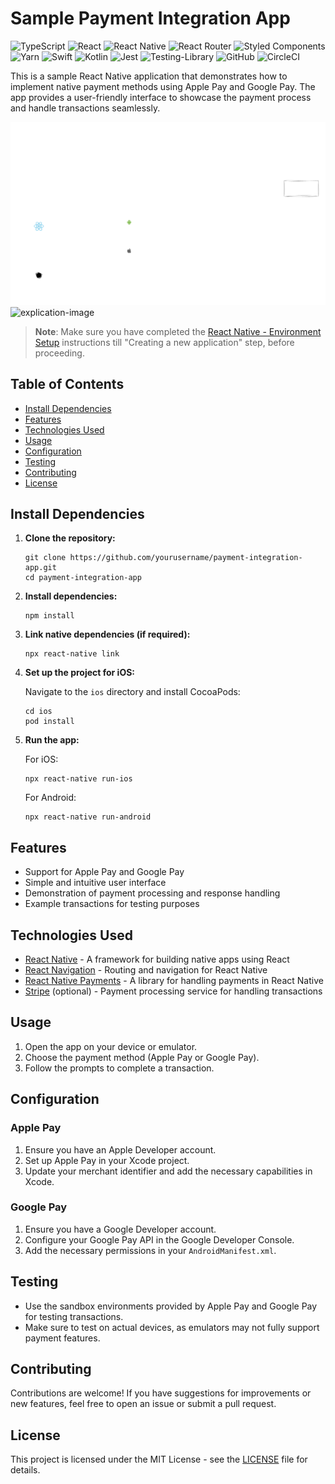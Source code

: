 
# Sample Payment Integration App

![TypeScript](https://img.shields.io/badge/typescript-%23007ACC.svg?style=for-the-badge&logo=typescript&logoColor=white)
![React](https://img.shields.io/badge/react-%2320232a.svg?style=for-the-badge&logo=react&logoColor=%2361DAFB)
![React Native](https://img.shields.io/badge/react_native-%2320232a.svg?style=for-the-badge&logo=react&logoColor=%2361DAFB)
![React Router](https://img.shields.io/badge/React_Router-CA4245?style=for-the-badge&logo=react-router&logoColor=white)
![Styled Components](https://img.shields.io/badge/styled--components-DB7093?style=for-the-badge&logo=styled-components&logoColor=white)
![Yarn](https://img.shields.io/badge/yarn-%232C8EBB.svg?style=for-the-badge&logo=yarn&logoColor=white)
![Swift](https://img.shields.io/badge/swift-F54A2A?style=for-the-badge&logo=swift&logoColor=white)
![Kotlin](https://img.shields.io/badge/kotlin-%237F52FF.svg?style=for-the-badge&logo=kotlin&logoColor=white)
![Jest](https://img.shields.io/badge/-jest-%23C21325?style=for-the-badge&logo=jest&logoColor=white)
![Testing-Library](https://img.shields.io/badge/-TestingLibrary-%23E33332?style=for-the-badge&logo=testing-library&logoColor=white)
![GitHub](https://img.shields.io/badge/github-%23121011.svg?style=for-the-badge&logo=github&logoColor=white)
![CircleCI](https://img.shields.io/badge/circle%20ci-%23161616.svg?style=for-the-badge&logo=circleci&logoColor=white)

This is a sample React Native application that demonstrates how to implement native payment methods using Apple Pay and Google Pay. The app provides a user-friendly interface to showcase the payment process and handle transactions seamlessly.

![explication-image](Payment-Sample.dark.png#gh-dark-mode-only)
![explication-image](Payment-Sample.light#gh-light-mode-only)

>**Note**: Make sure you have completed the [React Native - Environment Setup](https://reactnative.dev/docs/environment-setup) instructions till "Creating a new application" step, before proceeding.

## Table of Contents

- [Install Dependencies](#install-dependencies)
- [Features](#features)
- [Technologies Used](#technologies-used)
- [Usage](#usage)
- [Configuration](#configuration)
- [Testing](#testing)
- [Contributing](#contributing)
- [License](#license)

## Install Dependencies

1. **Clone the repository:**

   ```
   git clone https://github.com/yourusername/payment-integration-app.git
   cd payment-integration-app
   ```

2. **Install dependencies:**

   ```
   npm install
   ```

3. **Link native dependencies (if required):**

   ```
   npx react-native link
   ```

4. **Set up the project for iOS:**

   Navigate to the `ios` directory and install CocoaPods:

   ```
   cd ios
   pod install
   ```

5. **Run the app:**

   For iOS:

   ```
   npx react-native run-ios
   ```

   For Android:

   ```
   npx react-native run-android
   ```

## Features

- Support for Apple Pay and Google Pay
- Simple and intuitive user interface
- Demonstration of payment processing and response handling
- Example transactions for testing purposes

## Technologies Used

- [React Native](https://reactnative.dev/) - A framework for building native apps using React
- [React Navigation](https://reactnavigation.org/) - Routing and navigation for React Native
- [React Native Payments](https://github.com/oblador/react-native-payments) - A library for handling payments in React Native
- [Stripe](https://stripe.com/) (optional) - Payment processing service for handling transactions

## Usage

1. Open the app on your device or emulator.
2. Choose the payment method (Apple Pay or Google Pay).
3. Follow the prompts to complete a transaction.

## Configuration

### Apple Pay

1. Ensure you have an Apple Developer account.
2. Set up Apple Pay in your Xcode project.
3. Update your merchant identifier and add the necessary capabilities in Xcode.

### Google Pay

1. Ensure you have a Google Developer account.
2. Configure your Google Pay API in the Google Developer Console.
3. Add the necessary permissions in your `AndroidManifest.xml`.

## Testing

- Use the sandbox environments provided by Apple Pay and Google Pay for testing transactions.
- Make sure to test on actual devices, as emulators may not fully support payment features.

## Contributing

Contributions are welcome! If you have suggestions for improvements or new features, feel free to open an issue or submit a pull request.

## License

This project is licensed under the MIT License - see the [LICENSE](LICENSE) file for details.